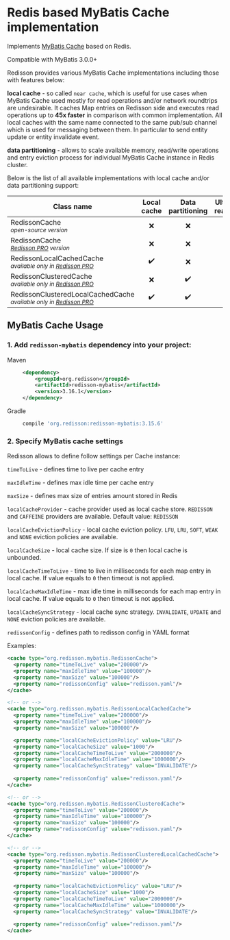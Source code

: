 # Redis based MyBatis Cache implementation

Implements [MyBatis Cache](https://mybatis.org/mybatis-3/sqlmap-xml.html#cache) based on Redis.  

Compatible with MyBatis 3.0.0+

Redisson provides various MyBatis Cache implementations including those with features below:

**local cache** - so called `near cache`, which is useful for use cases when MyBatis Cache used mostly for read operations and/or network roundtrips are undesirable. It caches Map entries on Redisson side and executes read operations up to **45x faster** in comparison with common implementation. All local caches with the same name connected to the same pub/sub channel which is used for messaging between them. In particular to send entity update or entity invalidate event.

**data partitioning** - allows to scale available memory, read/write operations and entry eviction process for individual MyBatis Cache instance in Redis cluster.

Below is the list of all available implementations with local cache and/or data partitioning support:

|Class name | Local cache | Data<br/>partitioning | Ultra-fast read/write |
| ------------- | :-----------: | :----------:| :----------:|
|RedissonCache<br/><sub><i>open-source version</i></sub> | ❌ | ❌ | ❌ |
|RedissonCache<br/><sub><i>[Redisson PRO](http://redisson.pro) version</i></sub> | ❌ | ❌ | ✔️ |
|RedissonLocalCachedCache<br/><sub><i>available only in [Redisson PRO](http://redisson.pro)</i></sub>  | ✔️ | ❌ | ✔️ |
|RedissonClusteredCache<br/><sub><i>available only in [Redisson PRO](http://redisson.pro)</i></sub> | ❌ | ✔️ | ✔️ |
|RedissonClusteredLocalCachedCache<br/><sub><i>available only in [Redisson PRO](http://redisson.pro)</i></sub> | ✔️ | ✔️ | ✔️ |

## MyBatis Cache Usage

### 1. Add `redisson-mybatis` dependency into your project:

Maven

```xml
     <dependency>
         <groupId>org.redisson</groupId>
         <artifactId>redisson-mybatis</artifactId>
         <version>3.16.1</version>
     </dependency>
```

Gradle

```groovy
     compile 'org.redisson:redisson-mybatis:3.15.6'
```

### 2. Specify MyBatis cache settings

Redisson allows to define follow settings per Cache instance:

`timeToLive` - defines time to live per cache entry

`maxIdleTime` - defines max idle time per cache entry

`maxSize` - defines max size of entries amount stored in Redis

`localCacheProvider` - cache provider used as local cache store. `REDISSON` and `CAFFEINE` providers are available. Default value: `REDISSON`

`localCacheEvictionPolicy` - local cache eviction policy. `LFU`, `LRU`, `SOFT`, `WEAK` and `NONE` eviction policies are available.

`localCacheSize` - local cache size. If size is `0` then local cache is unbounded.

`localCacheTimeToLive` - time to live in milliseconds for each map entry in local cache. If value equals to `0` then timeout is not applied.

`localCacheMaxIdleTime` - max idle time in milliseconds for each map entry in local cache. If value equals to `0` then timeout is not applied.

`localCacheSyncStrategy` - local cache sync strategy. `INVALIDATE`, `UPDATE` and `NONE` eviction policies are available.

`redissonConfig` - defines path to redisson config in YAML format

Examples:

```xml
<cache type="org.redisson.mybatis.RedissonCache">
  <property name="timeToLive" value="200000"/>
  <property name="maxIdleTime" value="100000"/>
  <property name="maxSize" value="100000"/>
  <property name="redissonConfig" value="redisson.yaml"/>
</cache>

<!-- or -->
<cache type="org.redisson.mybatis.RedissonLocalCachedCache">
  <property name="timeToLive" value="200000"/>
  <property name="maxIdleTime" value="100000"/>
  <property name="maxSize" value="100000"/>

  <property name="localCacheEvictionPolicy" value="LRU"/>
  <property name="localCacheSize" value="1000"/>
  <property name="localCacheTimeToLive" value="2000000"/>
  <property name="localCacheMaxIdleTime" value="1000000"/>
  <property name="localCacheSyncStrategy" value="INVALIDATE"/>
     
  <property name="redissonConfig" value="redisson.yaml"/>
</cache>

<!-- or -->
<cache type="org.redisson.mybatis.RedissonClusteredCache">
  <property name="timeToLive" value="200000"/>
  <property name="maxIdleTime" value="100000"/>
  <property name="maxSize" value="100000"/>
  <property name="redissonConfig" value="redisson.yaml"/>
</cache>

<!-- or -->
<cache type="org.redisson.mybatis.RedissonClusteredLocalCachedCache">
  <property name="timeToLive" value="200000"/>
  <property name="maxIdleTime" value="100000"/>
  <property name="maxSize" value="100000"/>
     
  <property name="localCacheEvictionPolicy" value="LRU"/>
  <property name="localCacheSize" value="1000"/>
  <property name="localCacheTimeToLive" value="2000000"/>
  <property name="localCacheMaxIdleTime" value="1000000"/>
  <property name="localCacheSyncStrategy" value="INVALIDATE"/>
     
  <property name="redissonConfig" value="redisson.yaml"/>
</cache>
```
